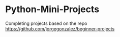 # Python-Mini-Projects
Completing projects based on the repo https://github.com/jorgegonzalez/beginner-projects
